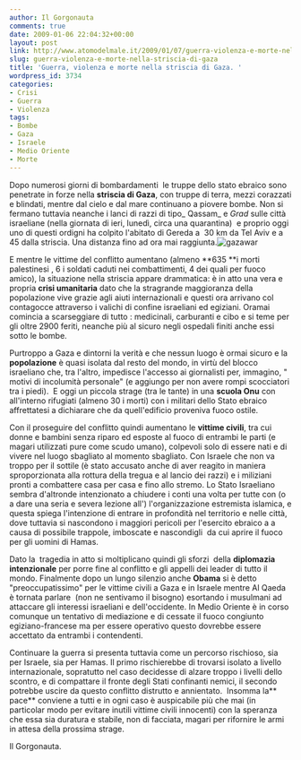 ```yaml
---
author: Il Gorgonauta
comments: true
date: 2009-01-06 22:04:32+00:00
layout: post
link: http://www.atomodelmale.it/2009/01/07/guerra-violenza-e-morte-nella-striscia-di-gaza/
slug: guerra-violenza-e-morte-nella-striscia-di-gaza
title: 'Guerra, violenza e morte nella striscia di Gaza. '
wordpress_id: 3734
categories:
- Crisi
- Guerra
- Violenza
tags:
- Bombe
- Gaza
- Israele
- Medio Oriente
- Morte
---
```


Dopo numerosi giorni di bombardamenti  le truppe dello stato ebraico sono penetrate in forze nella **striscia di Gaza**, con truppe di terra, mezzi corazzati e blindati, mentre dal cielo e dal mare continuano a piovere bombe. Non si fermano tuttavia neanche i lanci di razzi di tipo_ Qassam_ e _Grad_ sulle città israeliane (nella giornata di ieri, lunedì, circa una quarantina)  e proprio oggi uno di questi ordigni ha colpito l'abitato di Gereda a  30 km da Tel Aviv e a 45 dalla striscia. Una distanza fino ad ora mai raggiunta.![gazawar](http://www.atomodelmale.it/wp-content/uploads/2009/01/gaza-martyr-300x215.jpg)

E mentre le vittime del conflitto aumentano (almeno **635 **i morti  palestinesi , 6 i soldati caduti nei combattimenti, 4 dei quali per fuoco amico), la situazione nella striscia appare drammatica: è in atto una vera e propria **crisi umanitaria** dato che la stragrande maggioranza della popolazione vive grazie agli aiuti internazionali e questi ora arrivano col contagocce attraverso i valichi di confine israeliani ed egiziani. Oramai comincia a scarseggiare di tutto : medicinali, carburanti e cibo e si teme per gli oltre 2900 feriti, neanche più al sicuro negli ospedali finiti anche essi sotto le bombe.

Purtroppo a Gaza e dintorni la verità e che nessun luogo è ormai sicuro e la **popolazione** è quasi isolata dal resto del mondo, in virtù del blocco israeliano che, tra l'altro, impedisce l'accesso ai giornalisti per, immagino, " motivi di incolumità personale" (e aggiungo per non avere rompi scocciatori tra i piedi).  E oggi un piccola strage (tra le tante) in una **scuola Onu** con all'interno rifugiati (almeno 30 i morti) con i militari dello Stato ebraico affrettatesi a dichiarare che da quell'edificio proveniva fuoco ostile.

<!-- more -->


Con il proseguire del conflitto quindi aumentano le **vittime civili**, tra cui donne e bambini senza riparo ed esposte al fuoco di entrambi le parti (e magari utilizzati pure come scudo umano), colpevoli solo di essere nati e di vivere nel luogo sbagliato al momento sbagliato. Con Israele che non va troppo per il sottile (è stato accusato anche di aver reagito in maniera sproporzionata alla rottura della tregua e al lancio dei razzi) e i miliziani pronti a combattere casa per casa e fino allo stremo. Lo Stato Israeliano sembra d'altronde intenzionato a chiudere i conti una volta per tutte con  (o a dare una seria e severa lezione all') l'organizzazione estremista islamica, e questa spiega l'intenzione di entrare in profondità nel territorio e nelle città, dove tuttavia si nascondono i maggiori pericoli per l'esercito ebraico a a causa di possibile trappole, imboscate e nascondigli  da cui aprire il fuoco per gli uomini di Hamas.

Dato la  tragedia in atto si moltiplicano quindi gli sforzi  della **diplomazia intenzionale** per porre fine al conflitto e gli appelli dei leader di tutto il mondo. Finalmente dopo un lungo silenzio anche **Obama** si è detto "preoccupatissimo" per le vittime civili a Gaza e in Israele mentre Al Qaeda è tornata parlare  (non ne sentivamo il bisogno) esortando i musulmani ad attaccare gli interessi israeliani e dell'occidente. In Medio Oriente è in corso comunque un tentativo di mediazione e di cessate il fuoco congiunto egiziano-francese ma per essere operativo questo dovrebbe essere accettato da entrambi i contendenti.

Continuare la guerra si presenta tuttavia come un percorso rischioso, sia per Israele, sia per Hamas. Il primo rischierebbe di trovarsi isolato a livello internazionale, sopratutto nel caso decidesse di alzare troppo i livelli dello scontro, e di compattare il fronte degli Stati confinanti nemici, il secondo potrebbe uscire da questo conflitto distrutto e annientato.  Insomma la** pace** conviene a tutti e in ogni caso è auspicabile più che mai (in particolar modo per evitare inutili vittime civili innocenti) con la speranza che essa sia duratura e stabile, non di facciata, magari per rifornire le armi in attesa della prossima strage.

Il Gorgonauta.
